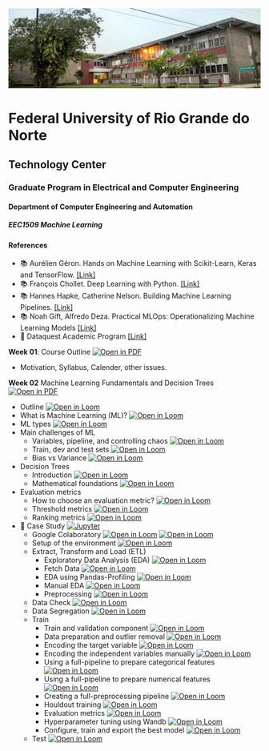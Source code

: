 
<center><img width="800" src="images/ct.jpeg"></center>

# Federal University of Rio Grande do Norte
## Technology Center
### Graduate Program in Electrical and Computer Engineering
#### Department of Computer Engineering and Automation 
##### EEC1509 Machine Learning

#### References

- :books: Aurélien Géron. Hands on Machine Learning with Scikit-Learn, Keras and TensorFlow. [[Link]](https://www.oreilly.com/library/view/hands-on-machine-learning/9781492032632/)
- :books: François Chollet. Deep Learning with Python. [[Link]](https://www.manning.com/books/deep-learning-with-python-second-edition)
- :books: Hannes Hapke, Catherine Nelson. Building Machine Learning Pipelines. [[Link]](https://www.oreilly.com/library/view/building-machine-learning/9781492053187/)
- :books: Noah Gift, Alfredo Deza. Practical MLOps: Operationalizing Machine Learning Models [[Link]](https://www.oreilly.com/library/view/practical-mlops/9781098103002/)
- :fist_right: Dataquest Academic Program [[Link]](https://www.dataquest.io/academic-program/)

**Week 01**: Course Outline [![Open in PDF](https://img.shields.io/badge/-PDF-EC1C24?style=flat-square&logo=adobeacrobatreader)](https://github.com/ivanovitchm/ppgeecmachinelearning/blob/main/lessons/week_01/outline.pdf)
- Motivation, Syllabus, Calender, other issues.

**Week 02** Machine Learning Fundamentals and Decision Trees [![Open in PDF](https://img.shields.io/badge/-PDF-EC1C24?style=flat-square&logo=adobeacrobatreader)](https://github.com/ivanovitchm/ppgeecmachinelearning/blob/main/lessons/week_02/ml_fundamentals_and_decision_trees.pdf)
- Outline [![Open in Loom](https://img.shields.io/badge/-Video-83DA77?style=flat-square&logo=loom)](https://www.loom.com/share/4979782637e34d37a0bb8551835a5a00)
- What is Machine Learning (ML)? [![Open in Loom](https://img.shields.io/badge/-Video-83DA77?style=flat-square&logo=loom)](https://www.loom.com/share/098676fae4c2464788dd67ac1b419340)
- ML types [![Open in Loom](https://img.shields.io/badge/-Video-83DA77?style=flat-square&logo=loom)](https://www.loom.com/share/4005e7ef95d4431db1bd266979a6789c)
- Main challenges of ML
    - Variables, pipeline, and controlling chaos [![Open in Loom](https://img.shields.io/badge/-Video-83DA77?style=flat-square&logo=loom)](https://www.loom.com/share/f5456342c6b643799c1824362020fc5e)
    - Train, dev and test sets [![Open in Loom](https://img.shields.io/badge/-Video-83DA77?style=flat-square&logo=loom)](https://www.loom.com/share/954298d6f4c1433488239956b5d7007e)
    - Bias vs Variance [![Open in Loom](https://img.shields.io/badge/-Video-83DA77?style=flat-square&logo=loom)](https://www.loom.com/share/c496098013c84911a9ac353fec7e3131) 
- Decision Trees
    - Introduction [![Open in Loom](https://img.shields.io/badge/-Video-83DA77?style=flat-square&logo=loom)](https://www.loom.com/share/4f10b2436c1943f2aaa84d0f56c9e8c3) 
    - Mathematical foundations [![Open in Loom](https://img.shields.io/badge/-Video-83DA77?style=flat-square&logo=loom)](https://www.loom.com/share/a215906eceda4b9cb655b226261bfb21)
- Evaluation metrics
    - How to choose an evaluation metric? [![Open in Loom](https://img.shields.io/badge/-Video-83DA77?style=flat-square&logo=loom)](https://www.loom.com/share/3dd9bd6dcb844704ba9cd1e1b34932c3)
    - Threshold metrics [![Open in Loom](https://img.shields.io/badge/-Video-83DA77?style=flat-square&logo=loom)](https://www.loom.com/share/efc3248b6f8747a3ab86cd22cadde993)
    - Ranking metrics [![Open in Loom](https://img.shields.io/badge/-Video-83DA77?style=flat-square&logo=loom)](https://www.loom.com/share/1394db7fc27e4592af6f538c06cebbd1)
- :rocket: Case Study [![Jupyter](https://img.shields.io/badge/-Notebook-191A1B?style=flat-square&logo=jupyter)](https://github.com/ivanovitchm/ppgeecmachinelearning/tree/main/lessons/week_02/sources)
    - Google Colaboratory [![Open in Loom](https://img.shields.io/badge/-Video-83DA77?style=flat-square&logo=loom)](https://www.loom.com/share/8a4f0d34b3cb4d9ea04b6dcf0b3d1aca) [![Open in Loom](https://img.shields.io/badge/-Video-83DA77?style=flat-square&logo=loom)](https://www.loom.com/share/d96cb0af7d9c4416bfe8145c93248a11)
    - Setup of the environment [![Open in Loom](https://img.shields.io/badge/-Video-83DA77?style=flat-square&logo=loom)](https://www.loom.com/share/fea2d097fc7d4de89e53da259ece6d25)
    - Extract, Transform and Load (ETL)
        - Exploratory Data Analysis (EDA) [![Open in Loom](https://img.shields.io/badge/-Video-83DA77?style=flat-square&logo=loom)](https://www.loom.com/share/799b9712c6274f2fa547a3eb4cd230df)
        - Fetch Data [![Open in Loom](https://img.shields.io/badge/-Video-83DA77?style=flat-square&logo=loom)](https://www.loom.com/share/9861e9013ba940aba2c6dd1db5a00ebf)
        - EDA using Pandas-Profiling [![Open in Loom](https://img.shields.io/badge/-Video-83DA77?style=flat-square&logo=loom)](https://www.loom.com/share/cf19e023208946938d3f70e6e52018b4)
        - Manual EDA [![Open in Loom](https://img.shields.io/badge/-Video-83DA77?style=flat-square&logo=loom)](https://www.loom.com/share/9cec1f4d529a41dc90af19f23ef2082a)
        - Preprocessing [![Open in Loom](https://img.shields.io/badge/-Video-83DA77?style=flat-square&logo=loom)](https://www.loom.com/share/51a2972c8ffc4949891e9e249f9f48a3)
    - Data Check [![Open in Loom](https://img.shields.io/badge/-Video-83DA77?style=flat-square&logo=loom)](https://www.loom.com/share/f359ca8430b149309f6ac0b1d9c6e233)
    - Data Segregation [![Open in Loom](https://img.shields.io/badge/-Video-83DA77?style=flat-square&logo=loom)](https://loom.com/share/25a491791e104c1694b2bf5615fe2c26)
    - Train
        - Train and validation component [![Open in Loom](https://img.shields.io/badge/-Video-83DA77?style=flat-square&logo=loom)](https://www.loom.com/share/3b708c0820b64ef199178b63fc4ef395)
        - Data preparation and outlier removal [![Open in Loom](https://img.shields.io/badge/-Video-83DA77?style=flat-square&logo=loom)](https://www.loom.com/share/140068a18a5e4c8d83b807868ebdd011)
        - Encoding the target variable [![Open in Loom](https://img.shields.io/badge/-Video-83DA77?style=flat-square&logo=loom)](https://www.loom.com/share/b0edb4ccb28a4e1884a2f37637b58deb)
        - Encoding the independent variables manually [![Open in Loom](https://img.shields.io/badge/-Video-83DA77?style=flat-square&logo=loom)](https://www.loom.com/share/4adce083a32b4d3787fd50b59da4fdb5)
        - Using a full-pipeline to prepare categorical features [![Open in Loom](https://img.shields.io/badge/-Video-83DA77?style=flat-square&logo=loom)](https://www.loom.com/share/12de69ebeb744ebdbf2524b07773c7c2)
        - Using a full-pipeline to prepare numerical features [![Open in Loom](https://img.shields.io/badge/-Video-83DA77?style=flat-square&logo=loom)](https://www.loom.com/share/3b92e3fd78df42ebbbdce36dbce1707a)
        - Creating a full-preprocessing pipeline [![Open in Loom](https://img.shields.io/badge/-Video-83DA77?style=flat-square&logo=loom)](https://www.loom.com/share/6796f0129b1d4865aeb277e68461da80)
        - Houldout training [![Open in Loom](https://img.shields.io/badge/-Video-83DA77?style=flat-square&logo=loom)](https://www.loom.com/share/188a610fb09542b883b89cc962d6a823)
        - Evaluation metrics [![Open in Loom](https://img.shields.io/badge/-Video-83DA77?style=flat-square&logo=loom)](https://www.loom.com/share/4b2a9dd0ae44465b914974cf886390f9)
        - Hyperparameter tuning using Wandb [![Open in Loom](https://img.shields.io/badge/-Video-83DA77?style=flat-square&logo=loom)](https://www.loom.com/share/7e3a9d52709843bbb6026f816fa49d90)
        - Configure, train and export the best model [![Open in Loom](https://img.shields.io/badge/-Video-83DA77?style=flat-square&logo=loom)](https://www.loom.com/share/1c7a30cd4e90400daeb3916ee4006534)
    - Test [![Open in Loom](https://img.shields.io/badge/-Video-83DA77?style=flat-square&logo=loom)](https://www.loom.com/share/7725679b69a7426c927c317cb634dec3)
        


    
    

    
    
    
